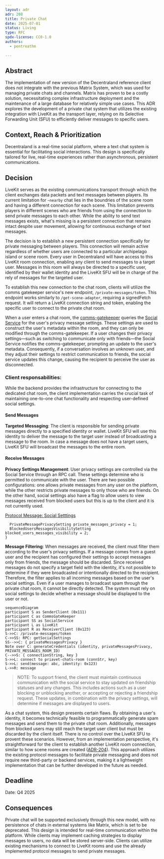 ```yaml
---
layout: adr
adr: 208
title: Private Chat
date: 2025-07-01
status: Living
type: RFC
spdx-license: CC0-1.0
authors:
  - pentreathm  
  
---
```


## Abstract

The implementation of new version of the Decentraland reference client does not integrate with the previous Matrix System, which was used for managing private chats and channels. Matrix has proven to be a costly solution, necessitating complex infrastructure deployment and the maintenance of a large database for relatively simple use cases. This ADR explores the development of a private chat system that utilizes the existing integration with LiveKit as the transport layer, relying on its Selective Forwarding Unit (SFU) to efficiently deliver messages to specific users.

## Context, Reach & Prioritization 

Decentraland is a real-time social platform, where a text chat system is essential for facilitating social interactions. This design is specifically tailored for live, real-time experiences rather than asynchronous, persistent communications.

## Decision 

LiveKit serves as the existing communications transport through which the client exchanges data packets and text messages between players. Its current limitation for `~nearby` chat lies in the boundries of the scene room and having a different connection for each scene. This limitation prevents players in different scenes who are friends from using the connection to send private messages to each other. While the ability to send text messages exists, what's missing is a persistent connection that remains intact despite user movement, allowing for continuous exchange of text messages.

The decision is to establish a new persistent connection specifically for private messaging between players. This connection will remain active regardless of whether users are connected to a particular archipelago island or scene room. Every user in Decentraland will have access to this LiveKit room connection, enabling any client to send messages to a target user. Messages in this room will always be directed to a specific user, identified by their wallet identity and the LiveKit SFU will be in charge of the rely of messages for the targeted user. 

To establish this new connection to the chat room, clients will utilize the comms gatekeeper service's new endpoint, `/private-messages/token`. This endpoint works similarly to `/get-scene-adapter`, requiring a signedFetch request. It will return a LiveKit connection string and token, enabling the specific user to connect to the private chat room. 

When a user enters a chat room, the [comms-gatekeeper](https://github.com/decentraland/comms-gatekeeper) queries the [Social Service](https://github.com/decentraland/social-service-ea/) for the user's privacy message settings. These settings are used to construct the user's metadata within the room, and they can only be modified through the comms-gatekeeper. If a user changes their privacy settings—such as switching to communicate only with friends—the Social Service notifies the comms-gatekeeper, prompting an update to the user's metadata. Consequently, if a conversation involves an unknown user, and they adjust their settings to restrict communication to friends, the social service updates this change, causing the recipient to perceive the user as disconnected.

### Client responsabilities: 

While the backend provides the infrastructure for connecting to the dedicated chat room, the client implementation carries the crucial task of maintaining one-to-one chat functionality and respecting user-defined social settings.

#### Send Messages 

**Targeted Messaging**: The client is responsible for sending private messages directly to a specified identity or wallet. LiveKit SFU will use this identity to deliver the message to the target user instead of broadcasting a message to the room. In case a message does not have a target users, LiveKit SFU will broadcast the messages to the entire room.

#### Receive Messages 

**Privacy Settings Management**: User privacy settings are controlled via the Social Service through an RPC call. These settings determine who is permitted to communicate with the user. There are two possible configurations: one allows private messages from any user on the platform, while the other restricts private messages to only those who are friends. On the other hand, social settings also have a flag to allow users to view messages received from blocked users but this is up to the client and it is not currently used. 

[Protocol Message: Social Setttings](https://github.com/decentraland/protocol/blob/ce7a4ebfc094f4764c5182b0e41d3ebc72e7a17d/proto/decentraland/social_service/v2/social_service_v2.proto#L237)
```message SocialSettings {
  PrivateMessagePrivacySetting private_messages_privacy = 1;
  BlockedUsersMessagesVisibilitySetting blocked_users_messages_visibility = 2;
}
```

**Message Filtering**: When messages are received, the client must filter them according to the user's privacy settings. If a message comes from a guest user and the recipient has configured their settings to accept messages only from friends, the message should be discarded. Since received messages do not specify a target field with the identity, it's not possible to determine if they were broadcasted or intentionally directed to the recipient. Therefore, the filter applies to all incoming messages based on the user's social settings. Even if a user manages to broadcast spam through the private chat room, it cannot be directly detected. The system must rely on social settings to decide whether a message should be displayed to the user or not.

```mermaid
sequenceDiagram
participant S as SenderClient (0x111)
participant C as CommsGateKeeper
participant SS as SocialService
participant L as LiveKit 
participant R as ReceiverClient (0x123)
S->>C: /private-messages/token
C->>SS: RPC: getSocialSettings
SS-->>C: { privateMessagesPrivacy }
Note over C: generateCredentials (identity, privateMessagesPrivacy, PRIVATE_MESSAGES_ROOM_ID)
C-->>S: { connectionString, key } 
S->>L: connect to priavet-chats-room (connStr, key)
S->>L: send(message: abc, identity: 0x123)
L->>R: message
``` 


> NOTE: To support friend, the client must maintain continuous communication with the social service to stay updated on friendship statuses and any changes. This includes actions such as a user blocking or unblocking another, or accepting or rejecting a friendship request. These updates, in combination with the privacy settings, will determine if messages are displayed to users.

As a chat system, this design presents certain flaws. By obtaining a user's identity, it becomes technically feasible to programmatically generate spam messages and send them to the private chat room. Additionally, messages from blocked users may still reach the target user client but must be discarded by the client itself. There is no control over the LiveKit SFU to provent these scenarios. However, from an implementation perspective, it's straightforward for the client to establish another LiveKit room connection, similar to how scene rooms are created ([ADR-204](https://adr.decentraland.org/adr/ADR-204)). This approach utilizes the existing protocol messages to facilitate private messaging and does not require new third-party or backend services, making it a lightweight implementation that can be further developed in the future as needed. 

## Deadline

Date: Q4 2025

## Consequences 

Private chat will be supported exclusively through this new model, with no persistence of chats in external systems like Matrix, which is set to be deprecated. This design is intended for real-time communication within the platform. While clients may implement caching strategies to display messages to users, no data will be stored server-side. Clients can utilize existing mechanisms to connect to LiveKit rooms and use the already implemented protocol messages to send private messages.